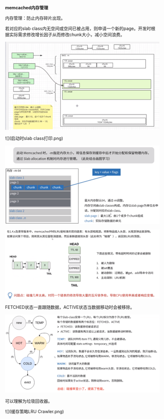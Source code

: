 **memcached内存管理**



内存管理：防止内存碎片出现。

若对应的slab class内无空间或空间已被占用，则申请一个新的page。开发时根据实际需求修改增长因子从而修改chunk大小，减小空间浪费。

![](内存管理.png)



![](启动时slab class打印.png)



![](内存分配.png)



![](缓存策略LRU.png)



FETCHED状态一直跟随数据，ACTIVE状态当数据移动时会被移除。

![](缓存策略LRU改进--分段LRU.png)



可以理解为垃圾回收器。

![](缓存策略LRU Crawler.png)